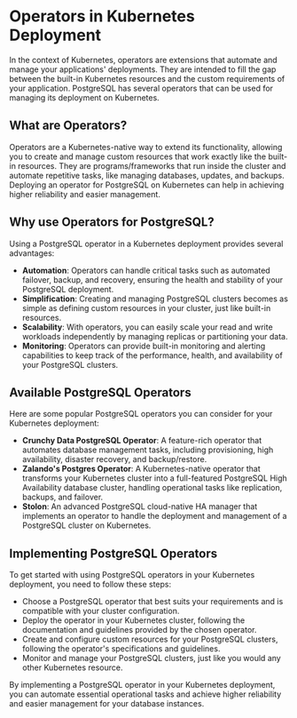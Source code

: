 # Operators in Kubernetes Deployment

In the context of Kubernetes, operators are extensions that automate and manage your applications' deployments. They are intended to fill the gap between the built-in Kubernetes resources and the custom requirements of your application. PostgreSQL has several operators that can be used for managing its deployment on Kubernetes.

## What are Operators?

Operators are a Kubernetes-native way to extend its functionality, allowing you to create and manage custom resources that work exactly like the built-in resources. They are programs/frameworks that run inside the cluster and automate repetitive tasks, like managing databases, updates, and backups. Deploying an operator for PostgreSQL on Kubernetes can help in achieving higher reliability and easier management.

## Why use Operators for PostgreSQL?

Using a PostgreSQL operator in a Kubernetes deployment provides several advantages:

- **Automation**: Operators can handle critical tasks such as automated failover, backup, and recovery, ensuring the health and stability of your PostgreSQL deployment.
- **Simplification**: Creating and managing PostgreSQL clusters becomes as simple as defining custom resources in your cluster, just like built-in resources.
- **Scalability**: With operators, you can easily scale your read and write workloads independently by managing replicas or partitioning your data.
- **Monitoring**: Operators can provide built-in monitoring and alerting capabilities to keep track of the performance, health, and availability of your PostgreSQL clusters.

## Available PostgreSQL Operators

Here are some popular PostgreSQL operators you can consider for your Kubernetes deployment:

- **Crunchy Data PostgreSQL Operator**: A feature-rich operator that automates database management tasks, including provisioning, high availability, disaster recovery, and backup/restore.
- **Zalando's Postgres Operator**: A Kubernetes-native operator that transforms your Kubernetes cluster into a full-featured PostgreSQL High Availability database cluster, handling operational tasks like replication, backups, and failover.
- **Stolon**: An advanced PostgreSQL cloud-native HA manager that implements an operator to handle the deployment and management of a PostgreSQL cluster on Kubernetes.

## Implementing PostgreSQL Operators

To get started with using PostgreSQL operators in your Kubernetes deployment, you need to follow these steps:

- Choose a PostgreSQL operator that best suits your requirements and is compatible with your cluster configuration.
- Deploy the operator in your Kubernetes cluster, following the documentation and guidelines provided by the chosen operator.
- Create and configure custom resources for your PostgreSQL clusters, following the operator's specifications and guidelines.
- Monitor and manage your PostgreSQL clusters, just like you would any other Kubernetes resource.

By implementing a PostgreSQL operator in your Kubernetes deployment, you can automate essential operational tasks and achieve higher reliability and easier management for your database instances.